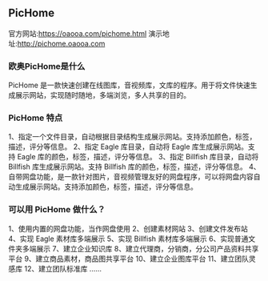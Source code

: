 ﻿## PicHome

  官方网站:https://oaooa.com/pichome.html
  演示地址:http://pichome.oaooa.com

### 欧奥PicHome是什么
 PicHome 是一款快速创建在线图库，音视频库，文库的程序。用于将文件快速生成展示网站，实现随时随地，多端浏览，多人共享的目的。

### PicHome 特点
 1、指定一个文件目录，自动根据目录结构生成展示网站。支持添加颜色，标签，描述，评分等信息。
 2、指定 Eagle 库目录，自动将 Eagle 库生成展示网站。支持 Eagle 库的颜色，标签，描述，评分等信息。
 3、指定 Billfish 库目录，自动将 Billfish 库生成展示网站。支持 Billfish 库的颜色，标签，描述，评分等信息。
 4、自带网盘功能，是一款针对图片，音视频管理友好的网盘程序，可以将网盘内容自动生成展示网站。支持添加颜色，标签，描述，评分等信息。


### 可以用 PicHome 做什么？
 1、使用内置的网盘功能，当作网盘使用
 2、创建素材网站
 3、创建文件发布站
 4、实现 Eagle 素材库多端展示
 5、实现 Billfish 素材库多端展示
 6、实现普通文件夹多端展示
 7、建立企业知识库
 8、建立代理商，分销商，分公司产品资料共享平台
 9、建立商品素材，商品图共享平台
 10、建立企业图库平台
 11、建立团队灵感库
 12、建立团队标准库
  ......